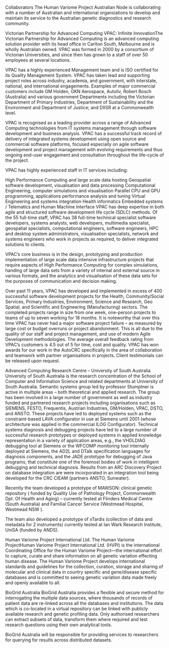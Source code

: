 Collaborators
The Human Variome Project Australian Node is collaborating with a number of Australian and international organsiations to develop and maintain its service to the Australian genetic diagnostics and research community.

Victorian Partnership for Advanced Computing
VPAC: Infinite InnovationThe Victorian Partnership for Advanced Computing is an advanced computing solution provider with its head office in Carlton South, Melbourne and is wholly Australian owned. VPAC was formed in 2000 by a consortium of Victorian Universities, and since then has grown to a staff of over 50 employees at several locations.

VPAC has a highly experienced Management team and is ISO certified for its Quality Management System. VPAC has taken lead and supporting project roles across industry, academia, and government, with interstate, national, and international engagements. Examples of major commercial customers include GM Holden, GKN Aerospace, Autoliv, Robert Bosch (Australia) and various government Departments including the Victorian Department of Primary Industries, Department of Sustainability and the Environment and Department of Justice; and DIISR at a Commonwealth level.

VPAC is recognised as a leading provider across a range of Advanced Computing technologies from IT systems management through software development and business analysis. VPAC has a successful track record of delivery of integrated systems development using open source and commercial software platforms, focused especially on agile software development and project management with evolving requirements and thus ongoing end-user engagement and consultation throughout the life-cycle of the project.

VPAC has highly experienced staff in IT services including:

High Performance Computing and large scale data hosting
Geospatial software development, visualisation and data processing
Computational Engineering, computer simulations and visualisation
Parallel CPU and GPU programming, applications performance analysis and tuning
Virtual Engineering and systems integration
Health informatics
Embedded systems / Telematics and Human Machine Interface
VPAC has deep expertise in both agile and structured software development life cycle (SDLC) methods. Of the 55 full-time staff, VPAC has 38 full-time technical specialist software developers, systems analysts, web developers, multimedia specialist, geospatial specialists, computational engineers, software engineers, HPC and desktop system administrators, visualisation specialists, network and systems engineers who work in projects as required, to deliver integrated solutions to clients.

VPAC’s core business is in the design, prototyping and production implementation of large scale data intensive infrastructure projects that require aspects of High Performance Computing for complex simulations, handing of large data sets from a variety of internal and external source in various formats, and the analytics and visualisation of these data sets for the purposes of communication and decision making.

Over past 11 years, VPAC has developed and implemented in excess of 400 successful software development projects for the Health, Community/Social Services, Primary Industries, Environment, Science and Research, Geo Spatial, and Scientific and Engineering (Manufacturing) sectors. The completed projects range in size from one week, one-person projects to teams of up to seven working for 18 months. It is noteworthy that over this time VPAC has never had a major software project failure – as measured by large cost or budget overruns or project abandonment. This is all due to the quality of our staff and project management, and use of modern Agile Development methodologies. The average overall feedback rating from VPAC’s customers is 4.5 out of 5 for time, cost and quality. VPAC has won awards for our work in the AutoCRC specifically in the area of collaboration and teamwork with partner organisations in projects. Client testimonials can be released upon request.

Advanced Computing Research Centre – University of South Australia
University of South Australia is the research concentration of the School of Computer and Information Science and related departments at University of South Australia. Semantic systems group led by professor Stumptner is active in multiple areas – both theoretical and applied research. The group has been involved in a large number of government as well as industry funded and partnered research projects including organisations such as SIEMENS, FESTO, Frequentis, Austrian Industries, GM/Holden, VPAC, DSTO, and ANSTO. These projects have led to deployed systems such as the constraint-based LAVA configurator in use at Siemens until 2001 (whose architecture was applied in the commercial ILOG Configurator). Technical systems diagnosis and debugging projects have led to a large number of successful research prototypes or deployed systems in applied knowledge representation in a variety of application areas, e.g., the VHDLDIAG debugging tool at Siemens or the WFCOMP monitoring tool internally deployed at Siemens, the AD2L and DTalk specification languages for diagnosis components, and the JADE prototype for debugging of Java programs, that constitute one of the foremost bodies of work in intelligent debugging and technical diagnosis. Results from an ARC Discovery Project on database integration are were incorporated in an integration tool being developed for the CRC CIEAM (partners ANSTO, Sunwater).

Recently the team developed a prototype of MAWSON: clinical genetic repository ( funded by Quality Use of Pathology Project, Commonwealth Dpt. Of Health and Aging) – currently tested at Flinders Medical Centre (South Australia) and Familial Cancer Service (Westmead Hospital, Westmead NSW ).

The team also developed a prototype of xTardis (collection of data and metadata for 2 instruments) currently tested at Ian Wark Research Institute, UniSA (funded by ANDS).

Human Variome Project International Ltd.
The Human Variome ProjectHuman Variome Project International Ltd. (HVPI) is the international Coordinating Office for the Human Variome Project—the international effort to capture, curate and share information on all genetic variation effecting human disease. The Human Variome Project develops international standards and guidelines for the collection, curation, storage and sharing of molecular and clinical data in country specific and gene/disease specific databases and is committed to seeing genetic variation data made freely and openly available to all.

BioGrid Australia
BioGrid Australia provides a flexible and secure method for interrogating the multiple data sources, where thousands of records of patient data are re-linked across all the databases and institutions. The data which is co-located in a virtual repository can be linked with publicly available research and genetic profiling data. Only authorised researchers can extract subsets of data, transform them where required and test research questions using their own analytical tools.

BioGrid Australia will be responsible for providing services to researchers for querying for results across distributed datasets.